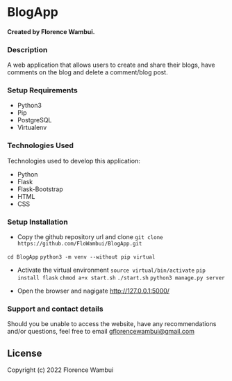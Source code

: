 # BlogApp

#### Created by Florence Wambui.

### Description
A web application that allows users to create and share their blogs, have comments on the blog and delete a comment/blog post.

### Setup Requirements
- Python3
- Pip
- PostgreSQL
- Virtualenv

### Technologies Used
Technologies used to develop this application:

* Python
* Flask 
* Flask-Bootstrap
* HTML
* CSS

### Setup Installation
- Copy the github repository url and clone
```git clone https://github.com/FloWambui/BlogApp.git```

```cd BlogApp```
```python3 -m venv --without pip virtual```
- Activate the virtual environment
```source virtual/bin/activate```
```pip install flask```
```chmod a+x start.sh```
```./start.sh```
```python3 manage.py server```

- Open the browser and nagigate http://127.0.0.1:5000/

### Support and contact details
Should you be unable to access the website, have any recommendations and/or questions, feel free to email gflorencewambui@gmail.com

## License
Copyright (c) 2022 Florence Wambui